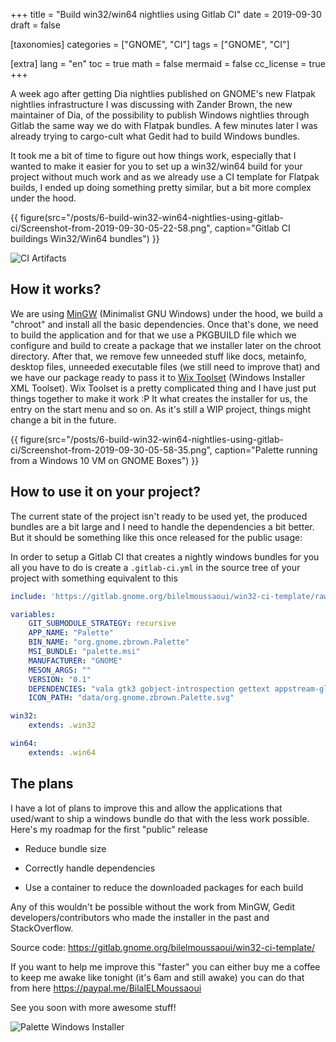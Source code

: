 +++
title = "Build win32/win64 nightlies using Gitlab CI"
date = 2019-09-30
draft = false

[taxonomies]
categories = ["GNOME", "CI"]
tags = ["GNOME", "CI"]

[extra]
lang = "en"
toc = true
math = false
mermaid = false
cc_license = true
+++

A week ago after getting Dia nightlies published on GNOME's new Flatpak nightlies infrastructure I was discussing with Zander Brown, the new maintainer of Dia, of the possibility to publish Windows nightlies through Gitlab the same way we do with Flatpak bundles. A few minutes later I was already trying to cargo-cult what Gedit had to build Windows bundles.

It took me a bit of time to figure out how things work, especially that I wanted to make it easier for you to set up a win32/win64 build for your project without much work and as we already use a CI template for Flatpak builds, I ended up doing something pretty similar, but a bit more complex under the hood.

{{ figure(src="/posts/6-build-win32-win64-nightlies-using-gitlab-ci/Screenshot-from-2019-09-30-05-22-58.png", caption="Gitlab CI buildings Win32/Win64 bundles") }}

![CI Artifacts](/posts/6-build-win32-win64-nightlies-using-gitlab-ci/Screenshot-from-2019-09-30-05-41-25.png)

## How it works?

We are using [MinGW](http://www.mingw.org/) (Minimalist GNU Windows) under the hood, we build a "chroot" and install all the basic dependencies. Once that's done, we need to build the application and for that we use a PKGBUILD file which we configure and build to create a package that we installer later on the chroot directory. After that, we remove few unneeded stuff like docs, metainfo, desktop files, unneeded executable files (we still need to improve that) and we have our package ready to pass it to [Wix Toolset](https://wixtoolset.org/) (Windows Installer XML Toolset). Wix Toolset is a pretty complicated thing and I have just put things together to make it work :P It what creates the installer for us, the entry on the start menu and so on. As it's still a WIP project, things might change a bit in the future.

{{ figure(src="/posts/6-build-win32-win64-nightlies-using-gitlab-ci/Screenshot-from-2019-09-30-05-58-35.png", caption="Palette running from a Windows 10 VM on GNOME Boxes") }}

## How to use it on your project?

The current state of the project isn't ready to be used yet, the produced bundles are a bit large and I need to handle the dependencies a bit better. But it should be something like this once released for the public usage:

In order to setup a Gitlab CI that creates a nightly windows bundles for you all you have to do is create a `.gitlab-ci.yml` in the source tree of your project with something equivalent to this

```yaml
include: 'https://gitlab.gnome.org/bilelmoussaoui/win32-ci-template/raw/master/ci-template.yml'

variables:
    GIT_SUBMODULE_STRATEGY: recursive
    APP_NAME: "Palette"
    BIN_NAME: "org.gnome.zbrown.Palette"
    MSI_BUNDLE: "palette.msi"
    MANUFACTURER: "GNOME"
    MESON_ARGS: ""
    VERSION: "0.1"
    DEPENDENCIES: "vala gtk3 gobject-introspection gettext appstream-glib meson ninja"
    ICON_PATH: "data/org.gnome.zbrown.Palette.svg"

win32:
    extends: .win32

win64:
    extends: .win64
```

## The plans

I have a lot of plans to improve this and allow the applications that used/want to ship a windows bundle do that with the less work possible. Here's my roadmap for the first "public" release

- Reduce bundle size

- Correctly handle dependencies

- Use a container to reduce the downloaded packages for each build

Any of this wouldn't be possible without the work from MinGW, Gedit developers/contributors who made the installer in the past and StackOverflow.

Source code: <https://gitlab.gnome.org/bilelmoussaoui/win32-ci-template/>

If you want to help me improve this "faster" you can either buy me a coffee to keep me awake like tonight (it's 6am and still awake) you can do that from here <https://paypal.me/BilalELMoussaoui>

See you soon with more awesome stuff!

![Palette Windows Installer](/posts/6-build-win32-win64-nightlies-using-gitlab-ci/Screenshot-from-2019-09-30-02-46-48.png)
